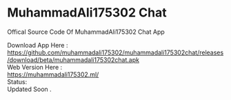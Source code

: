 # MuhammadAli175302 Chat  
Offical Source Code Of MuhammadAli175302 Chat App  
  
Download App Here :  
https://github.com/muhammadali175302/muhammadali175302chat/releases/download/beta/muhammadali175302chat.apk  
Web Version Here :  
https://muhammadali175302.ml/  
Status:  
Updated Soon .  
